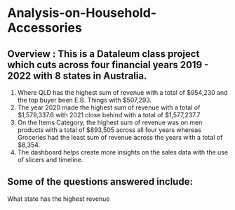 #         Analysis-on-Household-Accessories
## Overview : This is a Dataleum class project which cuts across four financial years 2019 - 2022 with 8 states in Australia.

1. Where QLD has the highest sum of revenue with a total of $954,230 and the top buyer been E.B. Things with $507,293.
2. The year 2020 made the highest sum of revenue with a total of $1,579,337.6 with 2021 close behind with a total of $1,577,237.7
3. On the Items Category, the highest sum of revenue was on men products with a total of $893,505 across all four years whereas Groceries had the least sum of revenue across the      years with a total of $8,354.
4. The dashboard helps create more insights on the sales data with the use of slicers and timeline.

## Some of the questions answered include:
What state has the highest revenue
